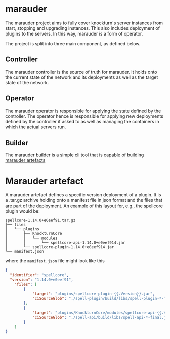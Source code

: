 # marauder

The marauder project aims to fully cover knockturn's server instances from start, stopping and upgrading instances.
This also includes deployment of plugins to the servers.
In this way, marauder is a form of operator.

The project is split into three main component, as defined below.

## Controller

The marauder controller is the source of truth for marauder. It holds onto the current state of the network and its deployments as well as the
target state of the network.

## Operator

The marauder operator is responsible for applying the state defined by the controller. The operator hence is responsible for applying new deployments
defined by the controller if asked to as well as managing the containers in which the actual servers run.

## Builder

The marauder builder is a simple cli tool that is capable of building [marauder artefacts]()

# Marauder artefact

A marauder artefact defines a specific version deployment of a plugin. It is a .tar.gz archive holding onto a manifest file in json format and
the files that are part of the deployment. An example of this layout for, e.g., the spellcore plugin would be:

```
spellcore-1.14.0+e0eef91.tar.gz
├── files
│   └── plugins
│       ├── KnockturnCore
│       │   └── modules
│       │       └── spellcore-api-1.14.0+e0eef914.jar
│       └── spellcore-plugin-1.14.0+e0eef914.jar
└── manifest.json

```

where the `manifest.json` file might look like this
```json
{
  "identifier": "spellcore",
  "version": "1.14.0+e0eef91",
    "files": [
        {
            "target": "plugins/spellcore-plugin-{{.Version}}.jar",
            "ciSourceGlob": "./spell-plugin/build/libs/spell-plugin-*-final.jar"
        },
        {
            "target": "plugins/KnockturnCore/modules/spellcore-api-{{.Version}}.jar",
            "ciSourceGlob": "./spell-api/build/libs/spell-api-*-final.jar "
        }
    ]
}
```
